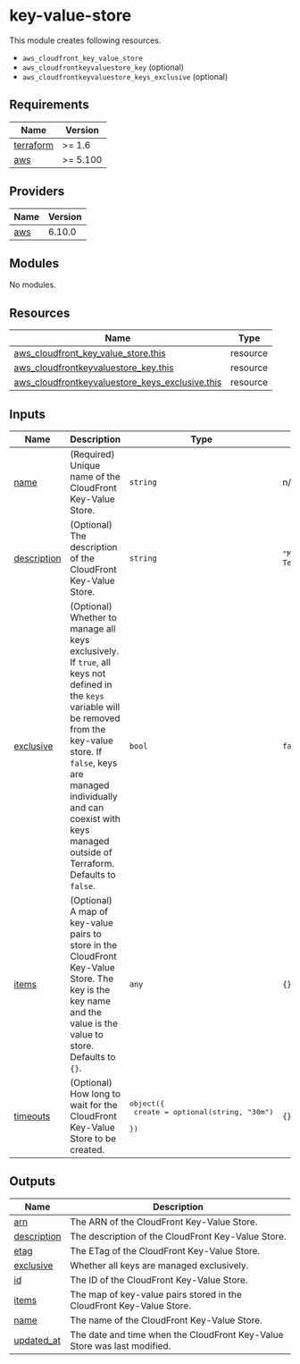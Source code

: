 # key-value-store

This module creates following resources.

- `aws_cloudfront_key_value_store`
- `aws_cloudfrontkeyvaluestore_key` (optional)
- `aws_cloudfrontkeyvaluestore_keys_exclusive` (optional)

<!-- BEGIN_TF_DOCS -->
## Requirements

| Name | Version |
|------|---------|
| <a name="requirement_terraform"></a> [terraform](#requirement\_terraform) | >= 1.6 |
| <a name="requirement_aws"></a> [aws](#requirement\_aws) | >= 5.100 |

## Providers

| Name | Version |
|------|---------|
| <a name="provider_aws"></a> [aws](#provider\_aws) | 6.10.0 |

## Modules

No modules.

## Resources

| Name | Type |
|------|------|
| [aws_cloudfront_key_value_store.this](https://registry.terraform.io/providers/hashicorp/aws/latest/docs/resources/cloudfront_key_value_store) | resource |
| [aws_cloudfrontkeyvaluestore_key.this](https://registry.terraform.io/providers/hashicorp/aws/latest/docs/resources/cloudfrontkeyvaluestore_key) | resource |
| [aws_cloudfrontkeyvaluestore_keys_exclusive.this](https://registry.terraform.io/providers/hashicorp/aws/latest/docs/resources/cloudfrontkeyvaluestore_keys_exclusive) | resource |

## Inputs

| Name | Description | Type | Default | Required |
|------|-------------|------|---------|:--------:|
| <a name="input_name"></a> [name](#input\_name) | (Required) Unique name of the CloudFront Key-Value Store. | `string` | n/a | yes |
| <a name="input_description"></a> [description](#input\_description) | (Optional) The description of the CloudFront Key-Value Store. | `string` | `"Managed by Terraform."` | no |
| <a name="input_exclusive"></a> [exclusive](#input\_exclusive) | (Optional) Whether to manage all keys exclusively. If `true`, all keys not defined in the `keys` variable will be removed from the key-value store. If `false`, keys are managed individually and can coexist with keys managed outside of Terraform. Defaults to `false`. | `bool` | `false` | no |
| <a name="input_items"></a> [items](#input\_items) | (Optional) A map of key-value pairs to store in the CloudFront Key-Value Store. The key is the key name and the value is the value to store. Defaults to `{}`. | `any` | `{}` | no |
| <a name="input_timeouts"></a> [timeouts](#input\_timeouts) | (Optional) How long to wait for the CloudFront Key-Value Store to be created. | <pre>object({<br/>    create = optional(string, "30m")<br/>  })</pre> | `{}` | no |

## Outputs

| Name | Description |
|------|-------------|
| <a name="output_arn"></a> [arn](#output\_arn) | The ARN of the CloudFront Key-Value Store. |
| <a name="output_description"></a> [description](#output\_description) | The description of the CloudFront Key-Value Store. |
| <a name="output_etag"></a> [etag](#output\_etag) | The ETag of the CloudFront Key-Value Store. |
| <a name="output_exclusive"></a> [exclusive](#output\_exclusive) | Whether all keys are managed exclusively. |
| <a name="output_id"></a> [id](#output\_id) | The ID of the CloudFront Key-Value Store. |
| <a name="output_items"></a> [items](#output\_items) | The map of key-value pairs stored in the CloudFront Key-Value Store. |
| <a name="output_name"></a> [name](#output\_name) | The name of the CloudFront Key-Value Store. |
| <a name="output_updated_at"></a> [updated\_at](#output\_updated\_at) | The date and time when the CloudFront Key-Value Store was last modified. |
<!-- END_TF_DOCS -->
